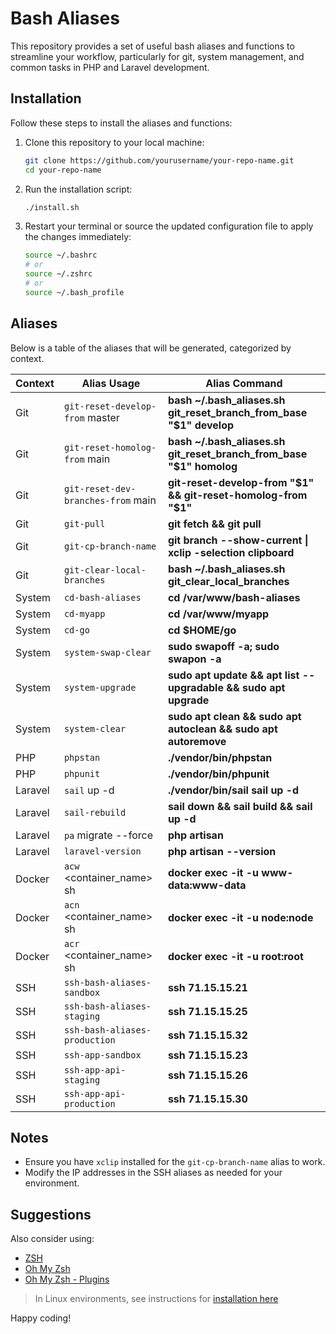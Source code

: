 # Bash Aliases

This repository provides a set of useful bash aliases and functions to streamline your workflow, particularly for git, system management, and common tasks in PHP and Laravel development.

## Installation

Follow these steps to install the aliases and functions:

1. Clone this repository to your local machine:
    ```bash
    git clone https://github.com/yourusername/your-repo-name.git
    cd your-repo-name
    ```

2. Run the installation script:
    ```bash
    ./install.sh
    ```

3. Restart your terminal or source the updated configuration file to apply the changes immediately:
    ```bash
    source ~/.bashrc
    # or
    source ~/.zshrc
    # or
    source ~/.bash_profile
    ```

## Aliases

Below is a table of the aliases that will be generated, categorized by context.

| Context  | Alias Usage                         | Alias Command                                                        |
|----------|-------------------------------------|----------------------------------------------------------------------|
| Git      | `git-reset-develop-from` master     | **bash ~/.bash_aliases.sh git_reset_branch_from_base "$1" develop**  |
| Git      | `git-reset-homolog-from` main       | **bash ~/.bash_aliases.sh git_reset_branch_from_base "$1" homolog**  |
| Git      | `git-reset-dev-branches-from` main  | **git-reset-develop-from "$1" && git-reset-homolog-from "$1"**       |
| Git      | `git-pull`                          | **git fetch && git pull**                                            |
| Git      | `git-cp-branch-name`                | **git branch --show-current \| xclip -selection clipboard**          |
| Git      | `git-clear-local-branches`          | **bash ~/.bash_aliases.sh git_clear_local_branches**                 |
| System   | `cd-bash-aliases`                   | **cd /var/www/bash-aliases**                                         |
| System   | `cd-myapp`                          | **cd /var/www/myapp**                                                |
| System   | `cd-go`                             | **cd $HOME/go**                                                      |
| System   | `system-swap-clear`                 | **sudo swapoff -a; sudo swapon -a**                                  |
| System   | `system-upgrade`                    | **sudo apt update && apt list --upgradable && sudo apt upgrade**     |
| System   | `system-clear`                      | **sudo apt clean && sudo apt autoclean && sudo apt autoremove**      |
| PHP      | `phpstan`                           | **./vendor/bin/phpstan**                                             |
| PHP      | `phpunit`                           | **./vendor/bin/phpunit**                                             |
| Laravel  | `sail` up -d                        | **./vendor/bin/sail sail up -d**                                     |
| Laravel  | `sail-rebuild`                      | **sail down && sail build && sail up -d**                            |
| Laravel  | `pa` migrate --force                | **php artisan**                                                      |
| Laravel  | `laravel-version`                   | **php artisan --version**                                            |
| Docker   | `acw` <container_name> sh           | **docker exec -it -u www-data:www-data**                             |
| Docker   | `acn` <container_name> sh           | **docker exec -it -u node:node**                                     |
| Docker   | `acr` <container_name> sh           | **docker exec -it -u root:root**                                     |
| SSH      | `ssh-bash-aliases-sandbox`          | **ssh 71.15.15.21**                                                  |
| SSH      | `ssh-bash-aliases-staging`          | **ssh 71.15.15.25**                                                  |
| SSH      | `ssh-bash-aliases-production`       | **ssh 71.15.15.32**                                                  |
| SSH      | `ssh-app-sandbox`                   | **ssh 71.15.15.23**                                                  |
| SSH      | `ssh-app-api-staging`               | **ssh 71.15.15.26**                                                  |
| SSH      | `ssh-app-api-production`            | **ssh 71.15.15.30**                                                  |


## Notes

- Ensure you have `xclip` installed for the `git-cp-branch-name` alias to work.
- Modify the IP addresses in the SSH aliases as needed for your environment.

## Suggestions

Also consider using:
- [ZSH](https://github.com/ohmyzsh/ohmyzsh/wiki/Installing-ZSH)
- [Oh My Zsh](https://github.com/ohmyzsh/ohmyzsh)
- [Oh My Zsh  - Plugins](https://github.com/ohmyzsh/ohmyzsh/wiki/Plugins)

> In Linux environments, see instructions for [installation here](https://github.com/jrfernandodasilva/debian-12?tab=readme-ov-file#13-zsh-and-oh-my-zsh)


Happy coding!